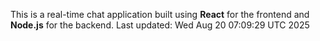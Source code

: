 This is a real-time chat application built using **React** for the frontend and **Node.js** for the backend.
Last updated: Wed Aug 20 07:09:29 UTC 2025
